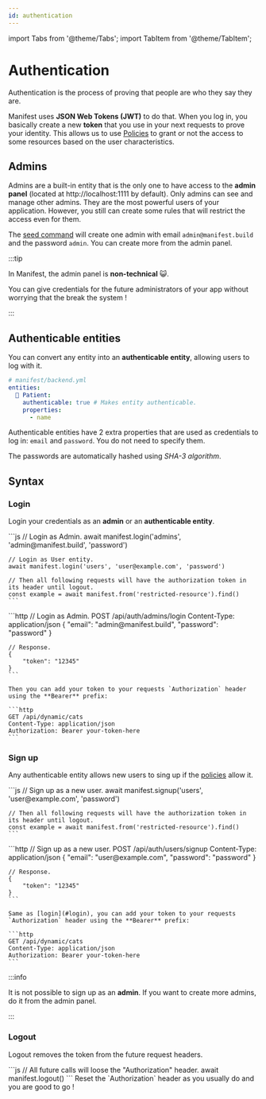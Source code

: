 ```yaml
---
id: authentication
---
```


import Tabs from '@theme/Tabs';
import TabItem from '@theme/TabItem';

# Authentication

Authentication is the process of proving that people are who they say they are.

Manifest uses **JSON Web Tokens (JWT)** to do that. When you log in, you basically create a new **token** that you use in your next requests to prove your identity. This allows us to use [Policies](./policies.md) to grant or not the access to some resources based on the user characteristics.

## Admins

Admins are a built-in entity that is the only one to have access to the **admin panel** (located at http://localhost:1111 by default). Only admins can see and manage other admins. They are the most powerful users of your application. However, you still can create some rules that will restrict the access even for them.

The [seed command](./entities.md#seed) will create one admin with email `admin@manifest.build` and the password `admin`. You can create more from the admin panel.

:::tip

In Manifest, the admin panel is **non-technical** 😺.

You can give credentials for the future administrators of your app without worrying that the break the system !

:::

## Authenticable entities

You can convert any entity into an **authenticable entity**, allowing users to log with it.

```yaml
# manifest/backend.yml
entities:
  🤒 Patient:
    authenticable: true # Makes entity authenticable.
    properties:
      - name
```

Authenticable entities have 2 extra properties that are used as credentials to log in: `email` and `password`. You do not need to specify them.

The passwords are automatically hashed using _SHA-3 algorithm_.

## Syntax

### Login

Login your credentials as an **admin** or an **authenticable entity**.

<Tabs>
  <TabItem value="sdk" label="JS SDK" default>
    ```js
    // Login as Admin.
    await manifest.login('admins', 'admin@manifest.build', 'password')

    // Login as User entity.
    await manifest.login('users', 'user@example.com', 'password')

    // Then all following requests will have the authorization token in its header until logout.
    const example = await manifest.from('restricted-resource').find()
    ```

  </TabItem>
  <TabItem value="rest" label="REST API" default>
    ```http
    // Login as Admin.
    POST /api/auth/admins/login
    Content-Type: application/json
    {
        "email": "admin@manifest.build",
        "password": "password"
    }

    // Response.
    {
        "token": "12345"
    }
    ```

    Then you can add your token to your requests `Authorization` header using the **Bearer** prefix:

    ```http
    GET /api/dynamic/cats
    Content-Type: application/json
    Authorization: Bearer your-token-here
    ```

  </TabItem>
</Tabs>

### Sign up

Any authenticable entity allows new users to sing up if the [policies](./policies.md) allow it.

<Tabs>
  <TabItem value="sdk" label="JS SDK" default>
    ```js
    // Sign up as a new user.
    await manifest.signup('users', 'user@example.com', 'password')

    // Then all following requests will have the authorization token in its header until logout.
    const example = await manifest.from('restricted-resource').find()
    ```

  </TabItem>
  <TabItem value="rest" label="REST API" default>
    ```http
    // Sign up as a new user.
    POST /api/auth/users/signup
    Content-Type: application/json
    {
        "email": "user@example.com",
        "password": "password"
    }

    // Response.
    {
        "token": "12345"
    }
    ```

    Same as [login](#login), you can add your token to your requests `Authorization` header using the **Bearer** prefix:

    ```http
    GET /api/dynamic/cats
    Content-Type: application/json
    Authorization: Bearer your-token-here
    ```

  </TabItem>
</Tabs>

:::info

It is not possible to sign up as an **admin**. If you want to create more admins, do it from the admin panel.

:::

### Logout

Logout removes the token from the future request headers.

<Tabs>
  <TabItem value="sdk" label="JS SDK" default>
    ```js
    // All future calls will loose the "Authorization" header.
    await manifest.logout()
    ```

  </TabItem>
  <TabItem value="rest" label="REST API" default>
    Reset the `Authorization` header as you usually do and you are good to go !
  </TabItem>
</Tabs>
